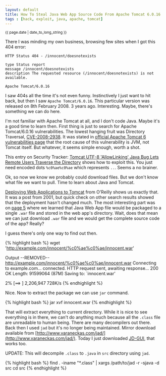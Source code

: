 ```yaml
---
layout: default
title: How To Steal Java Web App Source Code From Apache Tomcat 6.0.16
tags : [hack, exploit, java, apache, tomcat]
---
```

<p><small>{{ page.date | date_to_long_string }}</small></p>

There I was minding my own business, browsing few sites when I got this 404 error:

    HTTP Status 404 - /innocent/doesnotexists

    type Status report
    message /innocent/doesnotexists
    description The requested resource (/innocent/doesnotexists) is not available.

    Apache Tomcat/6.0.16
    
I saw 404s all the time it's not even funny. Instinctively I just want to hit back, but then I saw `Apache Tomcat/6.0.16`. This particular version was released on 8th February 2008. 3 years ago. Interesting. Maybe, there's something we can do here. 

I'm not familiar with Apache Tomcat at all, and I don't code Java. Maybe it's a good time to learn then. First thing is just to search for Apache Tomcat/6.0.16 vulnerabilities. The lowest hanging fruit was Directory Traversal, [CVE-2008-2938](http://cve.mitre.org/cgi-bin/cvename.cgi?name=CVE-2008-2938). It was stated in [official Apache Tomcat 6 vulnerabilities page](http://tomcat.apache.org/security-6.html) that the root cause of this vulnerability is JVM, not Tomcat itself. But whatever, it seems simple enough, worth a shot.

This entry on Security Tracker: [Tomcat UTF-8 'AllowLinking' Java Bug Lets Remote Users Traverse the Directory](http://securitytracker.com/id/1020665) shows how to exploit this. You just need encoded dots `%c0%ae%c0%ae` which represents `..`. Seems a no brainer.

Ok, so now we know we probably could download files. But we don't know what file we want to pull. Time to learn about Java and Tomcat.

[Deploying Web Applications to Tomcat](http://oreilly.com/java/archive/tomcat.html) from O'Reilly shows us exactly that. It was a post from 2001, but quick check on other search results showed that the deployment hasn't changed much. The most interesting part was on [page 5](http://oreilly.com/pub/a/java/archive/tomcat.html?page=5) where we learned that Java Web App file would be packaged to a single `.war` file and stored in the web app's directory. Wait, does that mean we can just download `.war` file and we would get the complete source code of the app? Really?

I guess there's only one way to find out then.

{% highlight bash %}
  wget 'http://example.com/innocent/%c0%ae%c0%ae/innocent.war'
    
  Output
  --REMOVED--  http://example.com/innocent/%c0%ae%c0%ae/innocent.war
  Connecting to example.com... connected.
  HTTP request sent, awaiting response... 200 OK
  Length: 91599064 (87M)
  Saving to: `innocent.war'

  2% [==>                                                         ] 2,206,947    728K/s
{% endhighlight %}

Nice. Now to extract the package we can use `jar` command.

{% highlight bash %}
  jar xvf innocent.war
{% endhighlight %}

That will extract everything to current directory. While it is nice to see everything is in there, we can't do anything much because all the `.class` file are unreadable to human being. There are many decompilers out there. Back then I used `jad` but it's no longer being maintained. Mirror download available from [http://www.varaneckas.com/jad/](http://www.varaneckas.com/jad/). Today I just downloaded [JD-GUI](http://java.decompiler.free.fr/?q=jdgui), that works too.

UPDATE: This will decompile `.class` to `.java` in `src` directory using `jad`.

{% highlight bash %}
  find . -iname "*.class" | xargs /path/to/jad -r -sjava -d src
  cd src
{% endhighlight %}